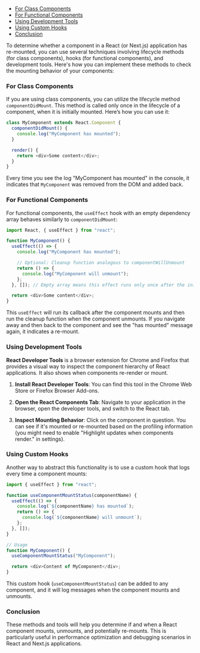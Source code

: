 - [For Class Components](#for-class-components)
- [For Functional Components](#for-functional-components)
- [Using Development Tools](#using-development-tools)
- [Using Custom Hooks](#using-custom-hooks)
- [Conclusion](#conclusion)

To determine whether a component in a React (or Next.js) application has re-mounted, you can use several techniques involving lifecycle methods (for class components), hooks (for functional components), and development tools. Here's how you can implement these methods to check the mounting behavior of your components:

### For Class Components

If you are using class components, you can utilize the lifecycle method `componentDidMount`. This method is called only once in the lifecycle of a component, when it is initially mounted. Here’s how you can use it:

```javascript
class MyComponent extends React.Component {
  componentDidMount() {
    console.log("MyComponent has mounted");
  }

  render() {
    return <div>Some content</div>;
  }
}
```

Every time you see the log "MyComponent has mounted" in the console, it indicates that `MyComponent` was removed from the DOM and added back.

### For Functional Components

For functional components, the `useEffect` hook with an empty dependency array behaves similarly to `componentDidMount`:

```javascript
import React, { useEffect } from "react";

function MyComponent() {
  useEffect(() => {
    console.log("MyComponent has mounted");

    // Optional: Cleanup function analogous to componentWillUnmount
    return () => {
      console.log("MyComponent will unmount");
    };
  }, []); // Empty array means this effect runs only once after the initial rendering

  return <div>Some content</div>;
}
```

This `useEffect` will run its callback after the component mounts and then run the cleanup function when the component unmounts. If you navigate away and then back to the component and see the "has mounted" message again, it indicates a re-mount.

### Using Development Tools

**React Developer Tools** is a browser extension for Chrome and Firefox that provides a visual way to inspect the component hierarchy of React applications. It also shows when components re-render or mount.

1. **Install React Developer Tools**: You can find this tool in the Chrome Web Store or Firefox Browser Add-ons.
2. **Open the React Components Tab**: Navigate to your application in the browser, open the developer tools, and switch to the React tab.

3. **Inspect Mounting Behavior**: Click on the component in question. You can see if it's mounted or re-mounted based on the profiling information (you might need to enable "Highlight updates when components render." in settings).

### Using Custom Hooks

Another way to abstract this functionality is to use a custom hook that logs every time a component mounts:

```javascript
import { useEffect } from "react";

function useComponentMountStatus(componentName) {
  useEffect(() => {
    console.log(`${componentName} has mounted`);
    return () => {
      console.log(`${componentName} will unmount`);
    };
  }, []);
}

// Usage
function MyComponent() {
  useComponentMountStatus("MyComponent");

  return <div>Content of MyComponent</div>;
}
```

This custom hook (`useComponentMountStatus`) can be added to any component, and it will log messages when the component mounts and unmounts.

### Conclusion

These methods and tools will help you determine if and when a React component mounts, unmounts, and potentially re-mounts. This is particularly useful in performance optimization and debugging scenarios in React and Next.js applications.
